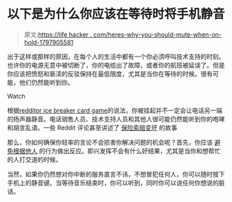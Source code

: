 # 以下是为什么你应该在等待时将手机静音

> 原文:[https://life hacker . com/heres-why-you-should-mute-when-on-hold-1797905581](https://lifehacker.com/heres-why-you-should-mute-your-phone-when-on-hold-1797905581)

出于这样或那样的原因，在每个人的生活中都有一个你必须呼叫技术支持的时刻。也许你的电源无意中被切断了，你的电缆出了故障，或者你的航班被延误了。但是你应该把愤怒和亵渎的反驳保持在最低限度，尤其是当你在等待的时候。很有可能，他们仍然能听到你。

Watch

根据[redditor ice breaker card game](https://www.reddit.com/r/LifeProTips/comments/3dagk2/lpt_when_you_are_on_hold_on_a_recorded_line_you/)的说法，你被挂起并不一定会让电话另一端的扬声器静音。电话销售人员、技术支持人员和其他人很可能仍然能听到你的咆哮和胡言乱语。一些 Reddit 评论甚至讲述了 [保险索赔变坏](https://www.reddit.com/r/LifeProTips/comments/3dagk2/lpt_when_you_are_on_hold_on_a_recorded_line_you/ct3lcvz/) 的故事

那么，你如何确保你轻率的言论不会损害你解决问题的机会呢？首先，你应该 [避免根据他人](http://lifehacker.com/how-to-avoid-turning-into-a-jerk-when-you-re-surrounded-1729464810#_ga=2.186619177.147636637.1502902354-1559755781.1494965787) 的行为做出反应。即兴发挥不会有什么好结果，尤其是当你和想帮忙的人打交道的时候。

当然，如果你仍然想对你中断的服务直言不讳，不想冒犯任何人，你可以随时按下手机上的静音键。当等待音乐结束时，你可以听到，同时你可以说任何你想说的脏话。